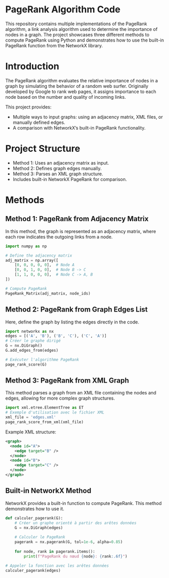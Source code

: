 # PageRank Algorithm Code
This repository contains multiple implementations of the PageRank algorithm, a link analysis algorithm used to determine the importance of nodes in a graph. The project showcases three different methods to compute PageRank using Python and demonstrates how to use the built-in PageRank function from the NetworkX library.

# Introduction
The PageRank algorithm evaluates the relative importance of nodes in a graph by simulating the behavior of a random web surfer. Originally developed by Google to rank web pages, it assigns importance to each node based on the number and quality of incoming links.

This project provides:
<ul>
    <li>Multiple ways to input graphs: using an adjacency matrix, XML files, or manually defined edges.</li>
    <li>A comparison with NetworkX’s built-in PageRank functionality.</li>
</ul>

# Project Structure
<ul>
    <li>Method 1: Uses an adjacency matrix as input.</li>
    <li>Method 2: Defines graph edges manually.</li>
    <li>Method 3: Parses an XML graph structure.</li>
    <li>Includes built-in NetworkX PageRank for comparison.</li>
</ul>

# Methods
## Method 1: PageRank from Adjacency Matrix
In this method, the graph is represented as an adjacency matrix, where each row indicates the outgoing links from a node.
```python
import numpy as np

# Define the adjacency matrix
adj_matrix = np.array([
    [0, 0, 0, 0, 0],  # Node A
    [0, 0, 1, 0, 0],  # Node B -> C
    [1, 1, 0, 0, 0],  # Node C -> A, B
])

# Compute PageRank
PageRank_Matrix(adj_matrix, node_ids)
```
## Method 2: PageRank from Graph Edges List
Here, define the graph by listing the edges directly in the code.
```python
import networkx as nx
edges = [('A', 'B'), ('B', 'C'), ('C', 'A')]
# Créer le graphe dirigé
G = nx.DiGraph()
G.add_edges_from(edges)

# Exécuter l'algorithme PageRank
page_rank_score(G)
```
## Method 3: PageRank from XML Graph
This method parses a graph from an XML file containing the nodes and edges, allowing for more complex graph structures.
```python
import xml.etree.ElementTree as ET
# Exemple d'utilisation avec le fichier XML
xml_file = 'edges.xml'
page_rank_score_from_xml(xml_file)
```
Example XML structure:
```xml
<graph>
  <node id="A">
    <edge target="B" />
  </node>
  <node id="B">
    <edge target="C" />
  </node>
</graph>
```
## Built-in NetworkX Method
NetworkX provides a built-in function to compute PageRank. This method demonstrates how to use it.
```python
def calculer_pagerank(G):
    # Créer un graphe orienté à partir des arêtes données
    G = nx.DiGraph(edges)
    
    # Calculer le PageRank
    pagerank = nx.pagerank(G, tol=1e-6, alpha=0.85)
    
    for node, rank in pagerank.items():
        print(f"PageRank du nœud {node}: {rank:.6f}")

# Appeler la fonction avec les arêtes données
calculer_pagerank(edges)
```
